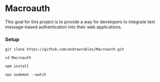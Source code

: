 # Macroauth

This goal for this project is to provide a way for developers to integrate text message-based authentication into their web applications.

### Setup
```
git clone https://github.com/andrewrobles/Macroauth.git

cd Macroauth

npm install

npx nodemon --watch
```
